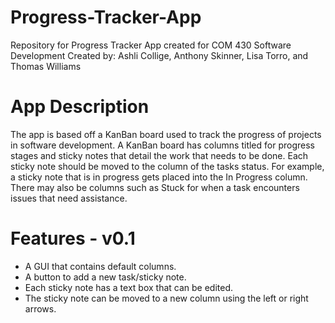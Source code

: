 # Progress-Tracker-App
Repository for Progress Tracker App created for COM 430 Software Development
Created by: Ashli Collige, Anthony Skinner, Lisa Torro, and Thomas Williams

# App Description
The app is based off a KanBan board used to track the progress of projects in software development. A KanBan board has columns titled for progress stages and sticky notes that detail the work that needs to be done. Each sticky note should be moved to the column of the tasks status. For example, a sticky note that is in progress gets placed into the In Progress column. There may also be columns such as Stuck for when a task encounters issues that need assistance. 

# Features - v0.1
- A GUI that contains default columns. 
- A button to add a new task/sticky note.
- Each sticky note has a text box that can be edited. 
- The sticky note can be moved to a new column using the left or right arrows.
